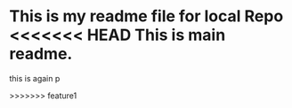 This is my readme file for local Repo 
<<<<<<< HEAD
This is main readme.
=======
<p>this is again p<p>
>>>>>>> feature1
